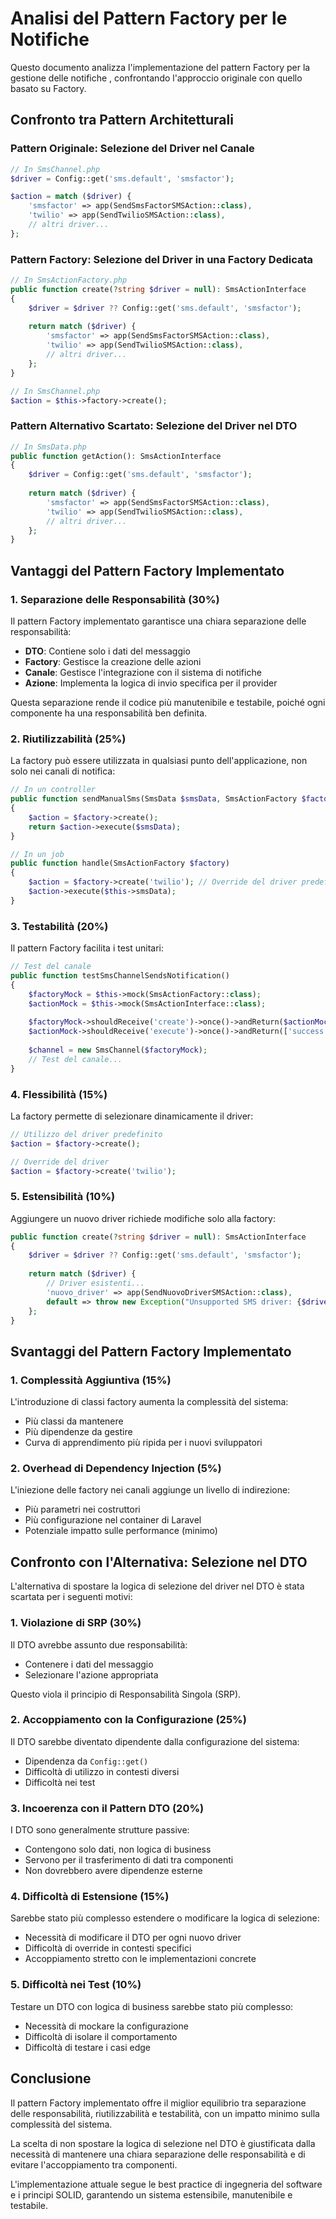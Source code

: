 # Analisi del Pattern Factory per le Notifiche

Questo documento analizza l'implementazione del pattern Factory per la gestione delle notifiche , confrontando l'approccio originale con quello basato su Factory.

## Confronto tra Pattern Architetturali

### Pattern Originale: Selezione del Driver nel Canale

```php
// In SmsChannel.php
$driver = Config::get('sms.default', 'smsfactor');

$action = match ($driver) {
    'smsfactor' => app(SendSmsFactorSMSAction::class),
    'twilio' => app(SendTwilioSMSAction::class),
    // altri driver...
};
```

### Pattern Factory: Selezione del Driver in una Factory Dedicata

```php
// In SmsActionFactory.php
public function create(?string $driver = null): SmsActionInterface
{
    $driver = $driver ?? Config::get('sms.default', 'smsfactor');
    
    return match ($driver) {
        'smsfactor' => app(SendSmsFactorSMSAction::class),
        'twilio' => app(SendTwilioSMSAction::class),
        // altri driver...
    };
}

// In SmsChannel.php
$action = $this->factory->create();
```

### Pattern Alternativo Scartato: Selezione del Driver nel DTO

```php
// In SmsData.php
public function getAction(): SmsActionInterface
{
    $driver = Config::get('sms.default', 'smsfactor');
    
    return match ($driver) {
        'smsfactor' => app(SendSmsFactorSMSAction::class),
        'twilio' => app(SendTwilioSMSAction::class),
        // altri driver...
    };
}
```

## Vantaggi del Pattern Factory Implementato

### 1. Separazione delle Responsabilità (30%)

Il pattern Factory implementato garantisce una chiara separazione delle responsabilità:
- **DTO**: Contiene solo i dati del messaggio
- **Factory**: Gestisce la creazione delle azioni
- **Canale**: Gestisce l'integrazione con il sistema di notifiche
- **Azione**: Implementa la logica di invio specifica per il provider

Questa separazione rende il codice più manutenibile e testabile, poiché ogni componente ha una responsabilità ben definita.

### 2. Riutilizzabilità (25%)

La factory può essere utilizzata in qualsiasi punto dell'applicazione, non solo nei canali di notifica:

```php
// In un controller
public function sendManualSms(SmsData $smsData, SmsActionFactory $factory)
{
    $action = $factory->create();
    return $action->execute($smsData);
}

// In un job
public function handle(SmsActionFactory $factory)
{
    $action = $factory->create('twilio'); // Override del driver predefinito
    $action->execute($this->smsData);
}
```

### 3. Testabilità (20%)

Il pattern Factory facilita i test unitari:

```php
// Test del canale
public function testSmsChannelSendsNotification()
{
    $factoryMock = $this->mock(SmsActionFactory::class);
    $actionMock = $this->mock(SmsActionInterface::class);
    
    $factoryMock->shouldReceive('create')->once()->andReturn($actionMock);
    $actionMock->shouldReceive('execute')->once()->andReturn(['success' => true]);
    
    $channel = new SmsChannel($factoryMock);
    // Test del canale...
}
```

### 4. Flessibilità (15%)

La factory permette di selezionare dinamicamente il driver:

```php
// Utilizzo del driver predefinito
$action = $factory->create();

// Override del driver
$action = $factory->create('twilio');
```

### 5. Estensibilità (10%)

Aggiungere un nuovo driver richiede modifiche solo alla factory:

```php
public function create(?string $driver = null): SmsActionInterface
{
    $driver = $driver ?? Config::get('sms.default', 'smsfactor');
    
    return match ($driver) {
        // Driver esistenti...
        'nuovo_driver' => app(SendNuovoDriverSMSAction::class),
        default => throw new Exception("Unsupported SMS driver: {$driver}"),
    };
}
```

## Svantaggi del Pattern Factory Implementato

### 1. Complessità Aggiuntiva (15%)

L'introduzione di classi factory aumenta la complessità del sistema:
- Più classi da mantenere
- Più dipendenze da gestire
- Curva di apprendimento più ripida per i nuovi sviluppatori

### 2. Overhead di Dependency Injection (5%)

L'iniezione delle factory nei canali aggiunge un livello di indirezione:
- Più parametri nei costruttori
- Più configurazione nel container di Laravel
- Potenziale impatto sulle performance (minimo)

## Confronto con l'Alternativa: Selezione nel DTO

L'alternativa di spostare la logica di selezione del driver nel DTO è stata scartata per i seguenti motivi:

### 1. Violazione di SRP (30%)

Il DTO avrebbe assunto due responsabilità:
- Contenere i dati del messaggio
- Selezionare l'azione appropriata

Questo viola il principio di Responsabilità Singola (SRP).

### 2. Accoppiamento con la Configurazione (25%)

Il DTO sarebbe diventato dipendente dalla configurazione del sistema:
- Dipendenza da `Config::get()`
- Difficoltà di utilizzo in contesti diversi
- Difficoltà nei test

### 3. Incoerenza con il Pattern DTO (20%)

I DTO sono generalmente strutture passive:
- Contengono solo dati, non logica di business
- Servono per il trasferimento di dati tra componenti
- Non dovrebbero avere dipendenze esterne

### 4. Difficoltà di Estensione (15%)

Sarebbe stato più complesso estendere o modificare la logica di selezione:
- Necessità di modificare il DTO per ogni nuovo driver
- Difficoltà di override in contesti specifici
- Accoppiamento stretto con le implementazioni concrete

### 5. Difficoltà nei Test (10%)

Testare un DTO con logica di business sarebbe stato più complesso:
- Necessità di mockare la configurazione
- Difficoltà di isolare il comportamento
- Difficoltà di testare i casi edge

## Conclusione

Il pattern Factory implementato offre il miglior equilibrio tra separazione delle responsabilità, riutilizzabilità e testabilità, con un impatto minimo sulla complessità del sistema.

La scelta di non spostare la logica di selezione nel DTO è giustificata dalla necessità di mantenere una chiara separazione delle responsabilità e di evitare l'accoppiamento tra componenti.

L'implementazione attuale segue le best practice di ingegneria del software e i principi SOLID, garantendo un sistema estensibile, manutenibile e testabile.
